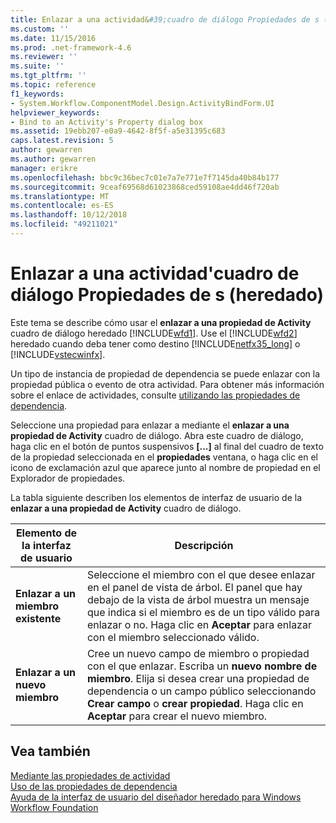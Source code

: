 ```yaml
---
title: Enlazar a una actividad&#39;cuadro de diálogo Propiedades de s (heredado) | Microsoft Docs
ms.custom: ''
ms.date: 11/15/2016
ms.prod: .net-framework-4.6
ms.reviewer: ''
ms.suite: ''
ms.tgt_pltfrm: ''
ms.topic: reference
f1_keywords:
- System.Workflow.ComponentModel.Design.ActivityBindForm.UI
helpviewer_keywords:
- Bind to an Activity's Property dialog box
ms.assetid: 19ebb207-e0a9-4642-8f5f-a5e31395c683
caps.latest.revision: 5
author: gewarren
ms.author: gewarren
manager: erikre
ms.openlocfilehash: bbc9c36bec7c01e7a7e771e7f7145da40b84b177
ms.sourcegitcommit: 9ceaf69568d61023868ced59108ae4dd46f720ab
ms.translationtype: MT
ms.contentlocale: es-ES
ms.lasthandoff: 10/12/2018
ms.locfileid: "49211021"
---
```

# <a name="bind-to-an-activity39s-property-dialog-box-legacy"></a>Enlazar a una actividad&#39;cuadro de diálogo Propiedades de s (heredado)
Este tema se describe cómo usar el **enlazar a una propiedad de Activity** cuadro de diálogo heredado [!INCLUDE[wfd1](../includes/wfd1-md.md)]. Use el [!INCLUDE[wfd2](../includes/wfd2-md.md)] heredado cuando deba tener como destino [!INCLUDE[netfx35_long](../includes/netfx35-long-md.md)] o [!INCLUDE[vstecwinfx](../includes/vstecwinfx-md.md)].  
  
 Un tipo de instancia de propiedad de dependencia se puede enlazar con la propiedad pública o evento de otra actividad. Para obtener más información sobre el enlace de actividades, consulte [utilizando las propiedades de dependencia](http://go.microsoft.com/fwlink?LinkID=65007).  
  
 Seleccione una propiedad para enlazar a mediante el **enlazar a una propiedad de Activity** cuadro de diálogo. Abra este cuadro de diálogo, haga clic en el botón de puntos suspensivos **[...]**  al final del cuadro de texto de la propiedad seleccionada en el **propiedades** ventana, o haga clic en el icono de exclamación azul que aparece junto al nombre de propiedad en el Explorador de propiedades.  
  
 La tabla siguiente describen los elementos de interfaz de usuario de la **enlazar a una propiedad de Activity** cuadro de diálogo.  
  
|Elemento de la interfaz de usuario|Descripción|  
|----------------|-----------------|  
|**Enlazar a un miembro existente**|Seleccione el miembro con el que desee enlazar en el panel de vista de árbol. El panel que hay debajo de la vista de árbol muestra un mensaje que indica si el miembro es de un tipo válido para enlazar o no. Haga clic en **Aceptar** para enlazar con el miembro seleccionado válido.|  
|**Enlazar a un nuevo miembro**|Cree un nuevo campo de miembro o propiedad con el que enlazar. Escriba un **nuevo nombre de miembro**. Elija si desea crear una propiedad de dependencia o un campo público seleccionando **Crear campo** o **crear propiedad**. Haga clic en **Aceptar** para crear el nuevo miembro.|  
  
## <a name="see-also"></a>Vea también  
 [Mediante las propiedades de actividad](http://go.microsoft.com/fwlink?LinkID=65013)   
 [Uso de las propiedades de dependencia](http://go.microsoft.com/fwlink?LinkID=65007)   
 [Ayuda de la interfaz de usuario del diseñador heredado para Windows Workflow Foundation](../workflow-designer/legacy-designer-for-windows-workflow-foundation-ui-help.md)
